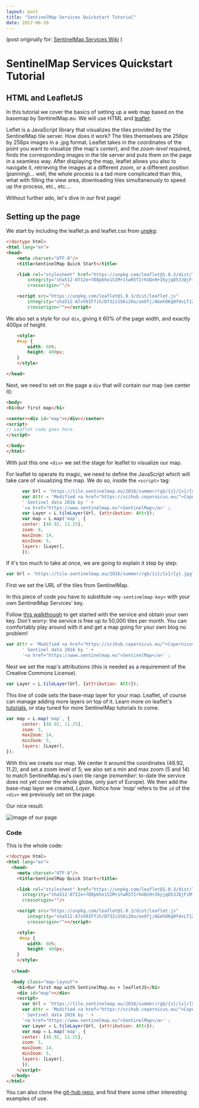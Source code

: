 ```yaml
---
layout: post
title: "SentinelMap Services Quickstart Tutorial"
date: 2017-06-20
---
```


(post originally for: [SentinelMap Services Wiki](https://github.com/sentinelmap/sentinelmap-services/wiki) ) 

# SentinelMap Services Quickstart Tutorial

## HTML and LeafletJS

In this tutorial we cover the basics of setting up a web map based on the basemap by SentinelMap.eu. We will use HTML and [leaflet](http://leafletjs.com/). 

Leflet is a JavaScript library that visualizes the tiles provided by the SentinelMap tile server. 
How does it work? The tiles themselves are 256px by 256px images in a .jpg format. Leaflet takes in the coordinates of the point you want to visualize (the map's *center*), and the *zoom-level* required, finds the corresponding images in the tile server and puts them on the page in a seamless way. After displaying the map, leaflet allows you also to navigate it, retrieving the images at a different *zoom*, or a different position (*panning*)... well, the whole process is a tad more complicated than this, what with filling the view area, downloading tiles simultaneously to speed up the process, etc., etc....

Without further ado, let's dive in our first page!

## Setting up the page

We start by including the leaflet.js and leaflet.css from [unpkg](https://unpkg.com):

```html
<!doctype html>
<html lang="en">
<head>
    <meta charset="UTF-8"/>
    <title>SentinelMap Quick Start</title>

    <link rel="stylesheet" href="https://unpkg.com/leaflet@1.0.3/dist/leaflet.css"
        integrity="sha512-07I2e+7D8p6he1SIM+1twR5TIrhUQn9+I6yjqD53JQjFiMf8EtC93ty0/5vJTZGF8aAocvHYNEDJajGdNx1IsQ=="
        crossorigin=""/>

    <script src="https://unpkg.com/leaflet@1.0.3/dist/leaflet.js"
        integrity="sha512-A7vV8IFfih/D732iSSKi20u/ooOfj/AGehOKq0f4vLT1Zr2Y+RX7C+w8A1gaSasGtRUZpF/NZgzSAu4/Gc41Lg=="
        crossorigin=""></script>
```

We also set a style for our ```div```, giving it 60% of the page width, and exactly 400px of height.

```html
    <style>
    #map {
        width: 60%;
        height: 400px;
    }
    </style>

</head>
```

Next, we need to set on the page a ```div``` that will contain our map (we center it):

```html
<body>
<h1>Our first map</h1>

<center><div id="map"></div></center>
<script>
// Leaflet code goes here.
</script>

</body>
</html>
```

With just this one `<div>` we set the stage for leaflet to visualize our map.

For leaflet to operate its magic, we need to define the JavaScript which will take care of visualizing the map. We do so, inside the `<script>` tag:

```javascript
      var Url = 'https://tile.sentinelmap.eu/2016/summer/rgb/{z}/{x}/{y}.jpg?key=<my-sentinelmap-key>';
	  var Attr = 'Modified <a href="https://scihub.copernicus.eu/">Copernicus</a>' +
	  ' Sentinel data 2016 by ' +
	  '<a href="https://www.sentinelmap.eu">SentinelMap</a>' ;
	  var Layer = L.tileLayer(Url, {attribution: Attr});
	  var map = L.map('map', {
	  center: [48.92, 11.25],
	  zoom: 6,
	  maxZoom: 14,
	  minZoom: 5,
	  layers: [Layer],
	  });
```

If it's too much to take at once, we are going to explain it step by step:

```javascript
var Url = 'https://tile.sentinelmap.eu/2016/summer/rgb/{z}/{x}/{y}.jpg?key=<my-sentinelmap-key>';
```

First we set the URL of the tiles from SentinelMap.

In this piece of code you have to substitute ```<my-sentinelmap-key>``` with your own SentinelMap Services' key. 

Follow [this walkthough](https://github.com/sentinelmap/sentinelmap-services/wiki/Dashboard-Walkthrough) to get started with the service and obtain your own key. Don't worry: the service is free up to 50,000 tiles per month. You can comfortably play around with it and get a map going for your own blog no problem!

```javascript
var Attr = 'Modified <a href="https://scihub.copernicus.eu/">Copernicus</a>' +
	  ' Sentinel data 2016 by ' +
	  '<a href="https://www.sentinelmap.eu">SentinelMap</a>' ;
```

Next we set the map's attributions (this is needed as a requirement of the Creative Commons License).

```javascript
var Layer = L.tileLayer(Url, {attribution: Attr});
```

This line of code sets the base-map layer for your map. Leaflet, of course can manage adding more layers on top of it. Learn more on leaflet's [tutorials](http://leafletjs.com/examples.html), or stay tuned for more SentinelMap tutorials to come.

```javascript
var map = L.map('map', {
	  center: [48.92, 11.25],
	  zoom: 5,
	  maxZoom: 14,
	  minZoom: 5,
	  layers: [Layer],
});
```

With this we create our map. We center it around the coordinates (48.92, 11.2), and set a zoom level of 5; we also set a min and max zoom (5 and 14) to match SentinelMap.eu's own tile range (*remember*: to-date the service does not yet cover the whole globe, only part of Europe). We then add the base-map layer we created, *Layer*. Notice how *'map'* refers to the `id` of the `<div>` we previously set on the page.

Our nice result:

![image of our page](https://raw.githubusercontent.com/sentinelmap/sentinelmap-services/master/wiki/img/leaflet_quickstart/first_map.png)

### Code

This is the whole code:

```html
<!doctype html>
<html lang="en">
  <head>
    <meta charset="UTF-8"/>
    <title>SentinelMap Quick Start</title>

    <link rel="stylesheet" href="https://unpkg.com/leaflet@1.0.3/dist/leaflet.css"
	  integrity="sha512-07I2e+7D8p6he1SIM+1twR5TIrhUQn9+I6yjqD53JQjFiMf8EtC93ty0/5vJTZGF8aAocvHYNEDJajGdNx1IsQ=="
	  crossorigin=""/>

    <script src="https://unpkg.com/leaflet@1.0.3/dist/leaflet.js"
	    integrity="sha512-A7vV8IFfih/D732iSSKi20u/ooOfj/AGehOKq0f4vLT1Zr2Y+RX7C+w8A1gaSasGtRUZpF/NZgzSAu4/Gc41Lg=="
	    crossorigin=""></script>

    <style>
     #map {
        width: 60%;
        height: 400px;
    }
    </style>
    
  </head>

  <body class="map-layout">
    <h1>Our first map with SentinelMap.eu + leafletJS</h1>
    <div id="map"></div>
	<script>
      var Url = 'https://tile.sentinelmap.eu/2016/summer/rgb/{z}/{x}/{y}.jpg?key=<my-sentinelmap-key>';
	  var Attr = 'Modified <a href="https://scihub.copernicus.eu/">Copernicus</a>' +
	  ' Sentinel data 2016 by ' +
	  '<a href="https://www.sentinelmap.eu">SentinelMap</a>' ;
	  var Layer = L.tileLayer(Url, {attribution: Attr});
	  var map = L.map('map', {
	  center: [48.92, 11.25],
	  zoom: 5,
	  maxZoom: 14,
	  minZoom: 5,
	  layers: [Layer],
	  });
	</script>
  </body>
</html>

```

You can also clone the [git-hub repo](https://github.com/sentinelmap/sentinelmap-services), and find there some other interesting examples of use. 
